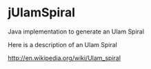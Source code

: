 jUlamSpiral
===========

Java implementation to generate an Ulam Spiral

Here is a description of an Ulam Spiral

http://en.wikipedia.org/wiki/Ulam_spiral
